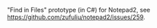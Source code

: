 "Find in Files" prototype (in C#) for Notepad2, see https://github.com/zufuliu/notepad2/issues/259.
